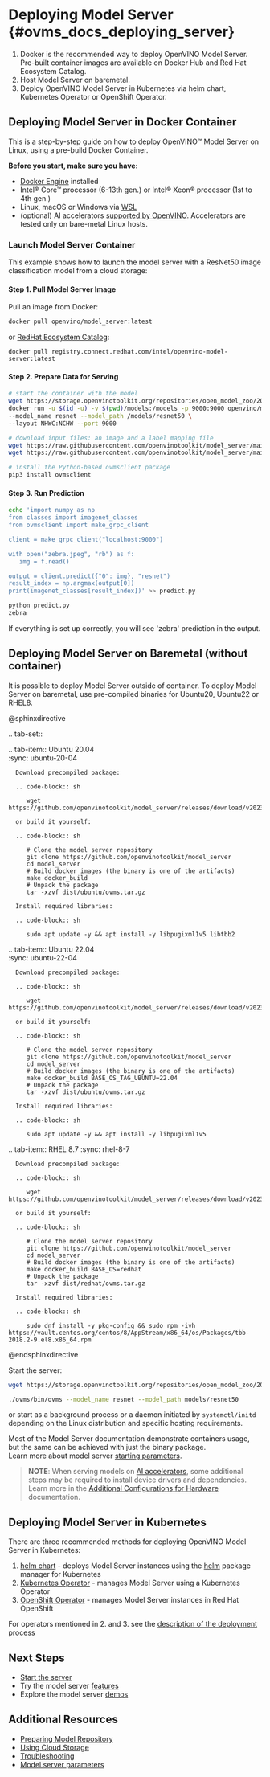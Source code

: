 # Deploying Model Server {#ovms_docs_deploying_server}

1. Docker is the recommended way to deploy OpenVINO Model Server. Pre-built container images are available on Docker Hub and Red Hat Ecosystem Catalog. 
2. Host Model Server on baremetal.
3. Deploy OpenVINO Model Server in Kubernetes via helm chart, Kubernetes Operator or OpenShift Operator.

## Deploying Model Server in Docker Container 

This is a step-by-step guide on how to deploy OpenVINO&trade; Model Server on Linux, using a pre-build Docker Container. 

**Before you start, make sure you have:**

- [Docker Engine](https://docs.docker.com/engine/) installed 
- Intel® Core™ processor (6-13th gen.) or Intel® Xeon® processor (1st to 4th gen.)
- Linux, macOS or Windows via [WSL](https://docs.microsoft.com/en-us/windows/wsl/) 
- (optional) AI accelerators [supported by OpenVINO](https://docs.openvino.ai/2023.1/openvino_docs_OV_UG_Working_with_devices.html). Accelerators are tested only on bare-metal Linux hosts.

### Launch Model Server Container 

This example shows how to launch the model server with a ResNet50 image classification model from a cloud storage:

#### Step 1. Pull Model Server Image

Pull an image from Docker: 

```bash
docker pull openvino/model_server:latest
```

or [RedHat Ecosystem Catalog](https://catalog.redhat.com/software/containers/intel/openvino-model-server/607833052937385fc98515de):

```
docker pull registry.connect.redhat.com/intel/openvino-model-server:latest
```

#### Step 2. Prepare Data for Serving

```bash
# start the container with the model
wget https://storage.openvinotoolkit.org/repositories/open_model_zoo/2022.1/models_bin/2/resnet50-binary-0001/FP32-INT1/resnet50-binary-0001.{xml,bin} -P models/resnet50/1
docker run -u $(id -u) -v $(pwd)/models:/models -p 9000:9000 openvino/model_server:latest \ 
--model_name resnet --model_path /models/resnet50 \ 
--layout NHWC:NCHW --port 9000 

# download input files: an image and a label mapping file
wget https://raw.githubusercontent.com/openvinotoolkit/model_server/main/demos/common/static/images/zebra.jpeg
wget https://raw.githubusercontent.com/openvinotoolkit/model_server/main/demos/common/python/classes.py

# install the Python-based ovmsclient package
pip3 install ovmsclient
```

#### Step 3. Run Prediction


```bash
echo 'import numpy as np
from classes import imagenet_classes
from ovmsclient import make_grpc_client

client = make_grpc_client("localhost:9000")

with open("zebra.jpeg", "rb") as f:
   img = f.read()

output = client.predict({"0": img}, "resnet")
result_index = np.argmax(output[0])
print(imagenet_classes[result_index])' >> predict.py

python predict.py
zebra
```
If everything is set up correctly, you will see 'zebra' prediction in the output.

## Deploying Model Server on Baremetal (without container)
It is possible to deploy Model Server outside of container.
To deploy Model Server on baremetal, use pre-compiled binaries for Ubuntu20, Ubuntu22 or RHEL8.

@sphinxdirective

.. tab-set::

   .. tab-item::  Ubuntu 20.04  
      :sync: ubuntu-20-04
   
      Download precompiled package:
      
      .. code-block:: sh
   
         wget https://github.com/openvinotoolkit/model_server/releases/download/v2023.2/ovms_ubuntu20.tar.gz
      
      or build it yourself:
      
      .. code-block:: sh
   
         # Clone the model server repository
         git clone https://github.com/openvinotoolkit/model_server
         cd model_server
         # Build docker images (the binary is one of the artifacts)
         make docker_build
         # Unpack the package
         tar -xzvf dist/ubuntu/ovms.tar.gz
   
      Install required libraries:
   
      .. code-block:: sh
   
         sudo apt update -y && apt install -y libpugixml1v5 libtbb2
   
   .. tab-item::  Ubuntu 22.04  
      :sync: ubuntu-22-04
   
      Download precompiled package:
      
      .. code-block:: sh
   
         wget https://github.com/openvinotoolkit/model_server/releases/download/v2023.2/ovms_ubuntu22.tar.gz
      
      or build it yourself:
      
      .. code-block:: sh
   
         # Clone the model server repository
         git clone https://github.com/openvinotoolkit/model_server
         cd model_server
         # Build docker images (the binary is one of the artifacts)
         make docker_build BASE_OS_TAG_UBUNTU=22.04
         # Unpack the package
         tar -xzvf dist/ubuntu/ovms.tar.gz
   
      Install required libraries:
   
      .. code-block:: sh
   
         sudo apt update -y && apt install -y libpugixml1v5
   
   .. tab-item::  RHEL 8.7 
      :sync: rhel-8-7
   
      Download precompiled package:
      
      .. code-block:: sh
   
         wget https://github.com/openvinotoolkit/model_server/releases/download/v2023.2/ovms_redhat.tar.gz
      
      or build it yourself:
   
      .. code-block:: sh  
   
         # Clone the model server repository
         git clone https://github.com/openvinotoolkit/model_server
         cd model_server
         # Build docker images (the binary is one of the artifacts)
         make docker_build BASE_OS=redhat
         # Unpack the package
         tar -xzvf dist/redhat/ovms.tar.gz
   
      Install required libraries:
   
      .. code-block:: sh
   
         sudo dnf install -y pkg-config && sudo rpm -ivh https://vault.centos.org/centos/8/AppStream/x86_64/os/Packages/tbb-2018.2-9.el8.x86_64.rpm

@endsphinxdirective

Start the server:

```bash
wget https://storage.openvinotoolkit.org/repositories/open_model_zoo/2022.1/models_bin/2/resnet50-binary-0001/FP32-INT1/resnet50-binary-0001.{xml,bin} -P models/resnet50/1

./ovms/bin/ovms --model_name resnet --model_path models/resnet50
```

or start as a background process or a daemon initiated by ```systemctl/initd``` depending on the Linux distribution and specific hosting requirements.

Most of the Model Server documentation demonstrate containers usage, but the same can be achieved with just the binary package.  
Learn more about model server [starting parameters](parameters.md).

> **NOTE**:
> When serving models on [AI accelerators](accelerators.md), some additional steps may be required to install device drivers and dependencies. 
> Learn more in the [Additional Configurations for Hardware](https://docs.openvino.ai/2023.1/openvino_docs_install_guides_configurations_header.html) documentation.


## Deploying Model Server in Kubernetes 

There are three recommended methods for deploying OpenVINO Model Server in Kubernetes:
1. [helm chart](https://github.com/openvinotoolkit/operator/tree/main/helm-charts/ovms) - deploys Model Server instances using the [helm](https://helm.sh) package manager for Kubernetes
2. [Kubernetes Operator](https://operatorhub.io/operator/ovms-operator) - manages Model Server using a Kubernetes Operator
3. [OpenShift Operator](https://github.com/openvinotoolkit/operator/blob/main/docs/operator_installation.md#openshift) - manages Model Server instances in Red Hat OpenShift

For operators mentioned in 2. and 3. see the [description of the deployment process](https://github.com/openvinotoolkit/operator/blob/main/docs/modelserver.md)

## Next Steps

- [Start the server](starting_server.md) 
- Try the model server [features](features.md)
- Explore the model server [demos](../demos/README.md)

## Additional Resources

- [Preparing Model Repository](models_repository.md)
- [Using Cloud Storage](using_cloud_storage.md)
- [Troubleshooting](troubleshooting.md)
- [Model server parameters](parameters.md)
